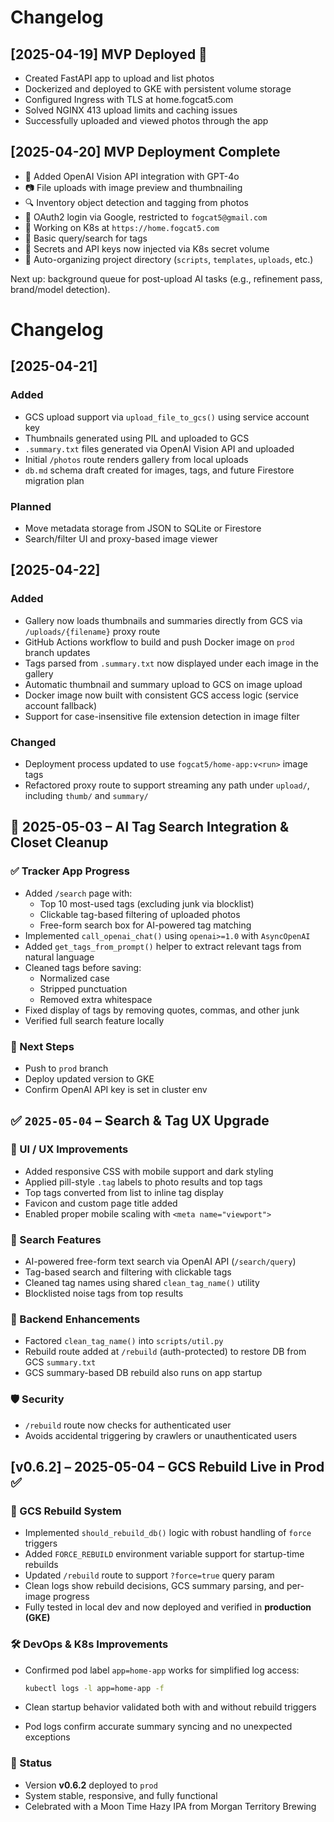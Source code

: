 # Changelog

## [2025-04-19] MVP Deployed 🚀

- Created FastAPI app to upload and list photos
- Dockerized and deployed to GKE with persistent volume storage
- Configured Ingress with TLS at home.fogcat5.com
- Solved NGINX 413 upload limits and caching issues
- Successfully uploaded and viewed photos through the app

## [2025-04-20] MVP Deployment Complete

- 🧠 Added OpenAI Vision API integration with GPT-4o
- 📷 File uploads with image preview and thumbnailing
- 🔍 Inventory object detection and tagging from photos
- 🔐 OAuth2 login via Google, restricted to `fogcat5@gmail.com`
- 🔄 Working on K8s at `https://home.fogcat5.com`
- 🔎 Basic query/search for tags
- 🧼 Secrets and API keys now injected via K8s secret volume
- 📁 Auto-organizing project directory (`scripts`, `templates`, `uploads`, etc.)

Next up: background queue for post-upload AI tasks (e.g., refinement pass, brand/model detection).
# Changelog

## [2025-04-21]
### Added
- GCS upload support via `upload_file_to_gcs()` using service account key
- Thumbnails generated using PIL and uploaded to GCS
- `.summary.txt` files generated via OpenAI Vision API and uploaded
- Initial `/photos` route renders gallery from local uploads
- `db.md` schema draft created for images, tags, and future Firestore migration plan

### Planned
- Move metadata storage from JSON to SQLite or Firestore
- Search/filter UI and proxy-based image viewer


## [2025-04-22]
### Added
- Gallery now loads thumbnails and summaries directly from GCS via `/uploads/{filename}` proxy route
- GitHub Actions workflow to build and push Docker image on `prod` branch updates
- Tags parsed from `.summary.txt` now displayed under each image in the gallery
- Automatic thumbnail and summary upload to GCS on image upload
- Docker image now built with consistent GCS access logic (service account fallback)
- Support for case-insensitive file extension detection in image filter

### Changed
- Deployment process updated to use `fogcat5/home-app:v<run>` image tags
- Refactored proxy route to support streaming any path under `upload/`, including `thumb/` and `summary/`
## 📅 2025-05-03 – AI Tag Search Integration & Closet Cleanup

### ✅ Tracker App Progress

- Added `/search` page with:
  - Top 10 most-used tags (excluding junk via blocklist)
  - Clickable tag-based filtering of uploaded photos
  - Free-form search box for AI-powered tag matching
- Implemented `call_openai_chat()` using `openai>=1.0` with `AsyncOpenAI`
- Added `get_tags_from_prompt()` helper to extract relevant tags from natural language
- Cleaned tags before saving:
  - Normalized case
  - Stripped punctuation
  - Removed extra whitespace
- Fixed display of tags by removing quotes, commas, and other junk
- Verified full search feature locally

### 🔁 Next Steps
- Push to `prod` branch
- Deploy updated version to GKE
- Confirm OpenAI API key is set in cluster env

## ✅ `2025-05-04` – Search & Tag UX Upgrade

### 🎨 UI / UX Improvements
- Added responsive CSS with mobile support and dark styling
- Applied pill-style `.tag` labels to photo results and top tags
- Top tags converted from list to inline tag display
- Favicon and custom page title added
- Enabled proper mobile scaling with `<meta name="viewport">`

### 🔎 Search Features
- AI-powered free-form text search via OpenAI API (`/search/query`)
- Tag-based search and filtering with clickable tags
- Cleaned tag names using shared `clean_tag_name()` utility
- Blocklisted noise tags from top results

### 🧠 Backend Enhancements
- Factored `clean_tag_name()` into `scripts/util.py`
- Rebuild route added at `/rebuild` (auth-protected) to restore DB from GCS `summary.txt`
- GCS summary-based DB rebuild also runs on app startup

### 🛡️ Security
- `/rebuild` route now checks for authenticated user
- Avoids accidental triggering by crawlers or unauthenticated users

## \[v0.6.2] – 2025-05-04 – GCS Rebuild Live in Prod ✅

### 🔁 GCS Rebuild System

* Implemented `should_rebuild_db()` logic with robust handling of `force` triggers
* Added `FORCE_REBUILD` environment variable support for startup-time rebuilds
* Updated `/rebuild` route to support `?force=true` query param
* Clean logs show rebuild decisions, GCS summary parsing, and per-image progress
* Fully tested in local dev and now deployed and verified in **production (GKE)**

### 🛠️ DevOps & K8s Improvements

* Confirmed pod label `app=home-app` works for simplified log access:

  ```bash
  kubectl logs -l app=home-app -f
  ```
* Clean startup behavior validated both with and without rebuild triggers
* Pod logs confirm accurate summary syncing and no unexpected exceptions

### 🍻 Status

* Version **v0.6.2** deployed to `prod`
* System stable, responsive, and fully functional
* Celebrated with a Moon Time Hazy IPA from Morgan Territory Brewing
